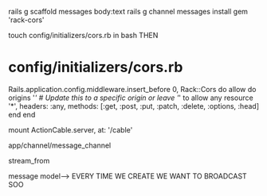rails g scaffold messages body:text
rails g channel messages
install gem 'rack-cors'

<!-- ========================================== -->
touch config/initializers/cors.rb in bash
THEN
# config/initializers/cors.rb

Rails.application.config.middleware.insert_before 0, Rack::Cors do
  allow do
    origins '*'  # Update this to a specific origin or leave '*' to allow any
    resource '*', headers: :any, methods: [:get, :post, :put, :patch, :delete, :options, :head]
  end
end


<!-- ======================================== -->
  mount ActionCable.server, at: '/cable'
<!-- =========================================== -->
app/channel/message_channel

stream_from
<!-- ================================ -->
message model-->
EVERY TIME WE CREATE WE WANT TO BROADCAST SOO
